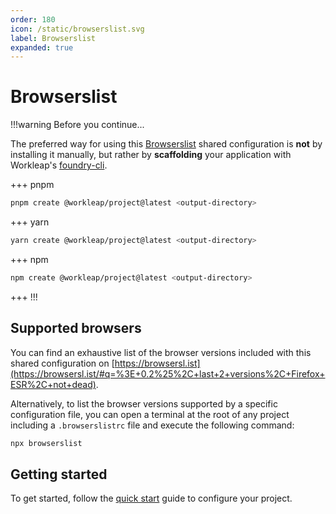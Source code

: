 ```yaml
---
order: 180
icon: /static/browserslist.svg
label: Browserslist
expanded: true
---
```


# Browserslist

!!!warning Before you continue...

The preferred way for using this [Browserslist](https://browsersl.ist/) shared configuration is **not** by installing it manually, but rather by **scaffolding** your application with Workleap's [foundry-cli](https://github.com/gsoft-inc/wl-foundry-cli).

+++ pnpm
```bash
pnpm create @workleap/project@latest <output-directory>
```
+++ yarn
```bash
yarn create @workleap/project@latest <output-directory>
```
+++ npm
```bash
npm create @workleap/project@latest <output-directory>
```
+++
!!!

## Supported browsers

You can find an exhaustive list of the browser versions included with this shared configuration on [https://browsersl.ist](https://browsersl.ist/#q=%3E+0.2%25%2C+last+2+versions%2C+Firefox+ESR%2C+not+dead). 

Alternatively, to list the browser versions supported by a specific configuration file, you can open a terminal at the root of any project including a `.browserslistrc` file and execute the following command:

```bash
npx browserslist
```

## Getting started

To get started, follow the [quick start](configure-project.md) guide to configure your project.
